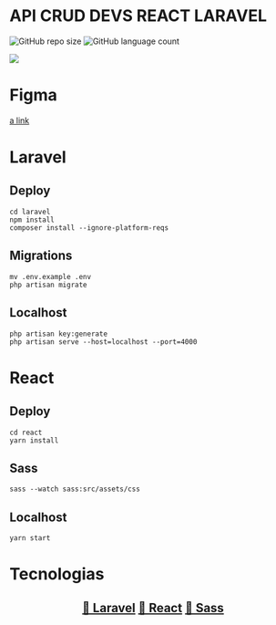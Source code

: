 # API CRUD DEVS REACT LARAVEL

![GitHub repo size](https://img.shields.io/github/repo-size/LonghiniDev/api-crud-devs-react-laravel?style=for-the-badge)
![GitHub language count](https://img.shields.io/github/languages/count/LonghiniDev/api-crud-devs-react-laravel?style=for-the-badge)

[![](https://github.com/LonghiniDev/api-crud-devs-react-laravel/blob/master/DEVCRUD.png)](#)

# Figma

[a link](https://www.figma.com/file/99nKoTc5I1e0S69Qf0t0PB/DevCRUD?node-id=0%3A1)

# Laravel

## Deploy

```
cd laravel
npm install
composer install --ignore-platform-reqs
```

## Migrations

```
mv .env.example .env
php artisan migrate
```

## Localhost

```
php artisan key:generate
php artisan serve --host=localhost --port=4000
```

# React

## Deploy

```
cd react
yarn install
```

## Sass

```
sass --watch sass:src/assets/css
```

## Localhost

```
yarn start
```

# Tecnologias

<h2 align="center">
    <a href="https://laravel.com/docs/8.x">🔗 Laravel</a>
    <a href="https://react-bootstrap.github.io/">🔗 React</a>
    <a href="https://sass-lang.com/">🔗 Sass</a>
</h2>
